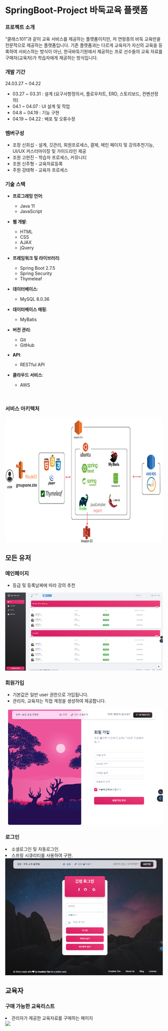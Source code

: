 <h1>SpringBoot-Project 바둑교육 플랫폼</h1>

<h3>프로젝트 소개</h3>
“클래스101”과 같이 교육 서비스를 제공하는 플랫폼이지만, 저 연령층의 바둑 교육만을 전문적으로 제공하는 플랫폼입니다. 기존 플랫폼과는 다르게 교육자가 자신의 교육을 등록하여 서비스하는 방식이 아닌, 한국바둑기원에서 제공하는 프로 선수들의 교육 자료를 구매자(교육자)가 학습자에게 제공하는 방식입니다.

<h3>개발 기간</h3>
24.03.27 ~ 04.22
<ul>
  <li>03.27 ~ 03.31 : 설계 (요구사항정의서, 플로우차트, ERD, 스토리보드, 컨벤션정의)</li>
  <li>04.1 ~ 04.07 : UI 설계 및 작업 </li>
  <li>04.8 ~ 04.19 : 기능 구현 </li>
  <li>04.19 ~ 04.22 : 배포 및 오류수정 </li>
</ul>

<h3>멤버구성</h3>
<ul>
  <li>조장 신희섭 - 설계, 깃관리, 회원프로세스, 결제, 메인 페이지 및 강의추천기능, UI/UX 커스터마이징 및 가이드라인 제공</li>
  <li>조원 고현진 - 학습자 프로세스, 커뮤니티</li>
  <li>조원 신주형 - 교육자료등록</li>
  <li>주원 강태혁 - 교육자 프로세스</li>
</ul>

### 기술 스택
- **프로그래밍 언어**:
  - Java 11
  - JavaScript

- **웹 개발**:
  - HTML
  - CSS
  - AJAX
  - jQuery

- **프레임워크 및 라이브러리**:
  - Spring Boot 2.7.5
  - Spring Security
  - Thymeleaf

- **데이터베이스**:
  - MySQL 8.0.36

- **데이터베이스 매핑**:
  - MyBatis

- **버전 관리**:
  - Git
  - GitHub

- **API**:
  - RESTful API

- **클라우드 서비스**:
  - AWS

<br>
<h3>서비스 아키텍처</h3> 
<img src="imgs/123.png" width="900" height="400">
<br>

<h2>모든 유저</h2>
<h3>메인페이지</h3>
<ul>
  <li>등급 및 등록날짜에 따라 강의 추천</li>
</ul>
<img src="imgs/mainpage.png">

<h3>회원가입</h3>
<ul>
  <li>기본값은 일반 user 권한으로 가입됩니다.</li>
  <li>관리자, 교육자는 직접 계정을 생성하여 제공합니다.</li>
</ul>
<img src="imgs/singUp.png">

<h3>로그인</h3>
  <li>소셜로그인 및 자동로그인.</li>
  <li>스프링 시큐리티를 사용하여 구현.</li>
<img src="imgs/login.png">

<h2>교육자</h2>
<h3>구매 가능한 교육리스트</h3>
  <li>관리자가 제공한 교육자료를 구매하는 페이지</li>
<img src="imgs/eduSelectAdd">

<h3></h3>
